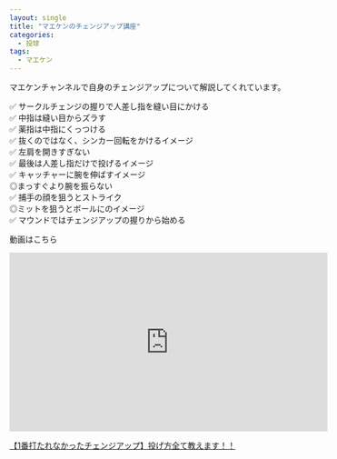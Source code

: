 ```yaml
---
layout: single
title: "マエケンのチェンジアップ講座"
categories:
  - 投球 
tags:
  - マエケン
---
```


マエケンチャンネルで自身のチェンジアップについて解説してくれています。

✅ サークルチェンジの握りで人差し指を縫い目にかける  
✅ 中指は縫い目からズラす  
✅ 薬指は中指にくっつける  
✅ 抜くのではなく、シンカー回転をかけるイメージ  
✅ 左肩を開きすぎない  
✅ 最後は人差し指だけで投げるイメージ  
✅ キャッチャーに腕を伸ばすイメージ  
◎まっすぐより腕を振らない  
✅ 捕手の顔を狙うとストライク  
◎ミットを狙うとボールにのイメージ  
✅ マウンドではチェンジアップの握りから始める  

動画はこちら
<iframe width="560" height="315" src="https://www.youtube.com/embed/C8Sg00vzMdc" frameborder="0" allow="accelerometer; autoplay; encrypted-media; gyroscope; picture-in-picture" allowfullscreen></iframe>

[【1番打たれなかったチェンジアップ】投げ方全て教えます！！](https://youtu.be/C8Sg00vzMdc)